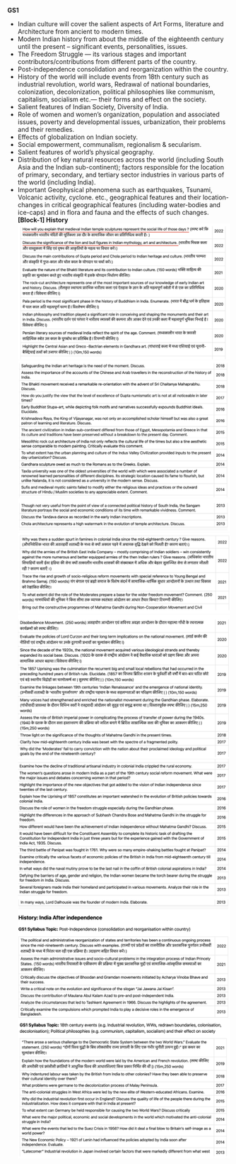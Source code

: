 **GS1**

- Indian culture will cover the salient aspects of Art Forms, literature and Architecture from ancient to modern times.
- Modern Indian history from about the middle of the eighteenth century until the present – significant events, personalities, issues.
- The Freedom Struggle — its various stages and important contributors/contributions from different parts of the country.
- Post-independence consolidation and reorganization within the country.
- History of the world will include events from 18th century such as industrial revolution, world wars, Redrawal of national boundaries, colonization, decolonization, political philosophies like communism, capitalism, socialism etc.— their forms and effect on the society.
- Salient features of Indian Society, Diversity of India.
- Role of women and women’s organization, population and associated issues, poverty and developmental issues, urbanization, their problems and their remedies.
- Effects of globalization on Indian society.
- Social empowerment, communalism, regionalism & secularism.
- Salient features of world’s physical geography.
- Distribution of key natural resources across the world (including South Asia and the Indian sub-continent); factors responsible for the location of primary, secondary, and tertiary sector industries in various parts of the world (including India).
- Important Geophysical phenomena such as earthquakes, Tsunami, Volcanic activity, cyclone. etc., geographical features and their location-changes in critical geographical features (including water-bodies and ice-caps) and in flora and fauna and the effects of such changes.  
**[Block-1] History**
 ![How will you explain that medieval Indian temple s...](Obsidian-files/Media/Exported%20image%2020250604055326-0.png)  
![Safeguarding the Indian art heritage is the need o...](Obsidian-files/Media/Exported%20image%2020250604055332-1.png)  
![Though not very useful from the point of view of a...](Obsidian-files/Media/Exported%20image%2020250604055334-2.png)  
![Why was there a sudden spurt in famines in colonia...](Obsidian-files/Media/Exported%20image%2020250604055336-3.png)  
![Disobedience Movement 250 words Evaluate the polic...](Obsidian-files/Media/Exported%20image%2020250604055337-4.png)  
![Examine how the decline of traditional artisanal i...](Obsidian-files/Media/Exported%20image%2020250604055339-5.png)  
![In many ways Lord Dalhousie was the founder of mod...](Obsidian-files/Media/Exported%20image%2020250604055341-6.png)  
![GSI Syllabus Topic 18th century events eg Industri...](Obsidian-files/Media/Exported%20image%2020250604055346-7.png)
